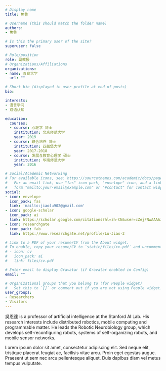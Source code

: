 ```yaml
---
# Display name
title: 焦鲁

# Username (this should match the folder name)
authors:
- 焦鲁

# Is this the primary user of the site?
superuser: false

# Role/position
role: 副教授
# Organizations/Affiliations
organizations:
- name: 青岛大学
  url: ""

# Short bio (displayed in user profile at end of posts)
bio: 

interests:
- 语言学习
- 双语认知

education:
  courses:
  - course: 心理学 博士
    institution: 北京师范大学
    year: 2019
  - course: 联合培养 博士
    institution: 匹兹堡大学 
    year: 2017-2018
  - course: 发展与教育心理学 硕士
    institution: 华南师范大学
    year: 2016

# Social/Academic Networking
# For available icons, see: https://sourcethemes.com/academic/docs/page-builder/#icons
#   For an email link, use "fas" icon pack, "envelope" icon, and a link in the
#   form "mailto:your-email@example.com" or "#contact" for contact widget.
social:
- icon: envelope
  icon_pack: fas
  link: 'mailto:jiaolu902@gmail.com'
- icon: google-scholar
  icon_pack: ai
  link: https://scholar.google.com/citations?hl=zh-CN&user=cZejFNwAAAAJ
- icon: researchgate
  icon_pack: fab
  link: https://www.researchgate.net/profile/Lu-Jiao-2

# Link to a PDF of your resume/CV from the About widget.
# To enable, copy your resume/CV to `static/files/cv.pdf` and uncomment the lines below.
# - icon: cv
#   icon_pack: ai
#   link: files/cv.pdf

# Enter email to display Gravatar (if Gravatar enabled in Config)
email: ""

# Organizational groups that you belong to (for People widget)
#   Set this to `[]` or comment out if you are not using People widget.
user_groups:
- Researchers
- Visitors
---
```


吳恩達 is a professor of artificial intelligence at the Stanford AI Lab. His research interests include distributed robotics, mobile computing and programmable matter. He leads the Robotic Neurobiology group, which develops self-reconfiguring robots, systems of self-organizing robots, and mobile sensor networks.

Lorem ipsum dolor sit amet, consectetur adipiscing elit. Sed neque elit, tristique placerat feugiat ac, facilisis vitae arcu. Proin eget egestas augue. Praesent ut sem nec arcu pellentesque aliquet. Duis dapibus diam vel metus tempus vulputate.
